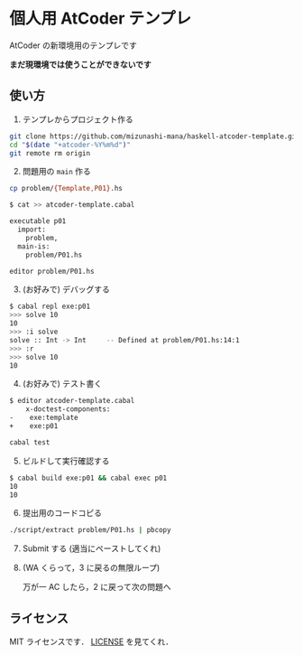 # 個人用 AtCoder テンプレ

AtCoder の新環境用のテンプレです

**まだ現環境では使うことができないです**

## 使い方

1.  テンプレからプロジェクト作る

```bash
git clone https://github.com/mizunashi-mana/haskell-atcoder-template.git "$(date "+atcoder-%Y%m%d")"
cd "$(date "+atcoder-%Y%m%d")"
git remote rm origin
```

2.  問題用の `main` 作る

```bash
cp problem/{Template,P01}.hs
```

```bash
$ cat >> atcoder-template.cabal

executable p01
  import:
    problem,
  main-is:
    problem/P01.hs
```

```bash
editor problem/P01.hs
```

3.  (お好みで) デバッグする

```bash
$ cabal repl exe:p01
>>> solve 10
10
>>> :i solve
solve :: Int -> Int     -- Defined at problem/P01.hs:14:1
>>> :r
>>> solve 10
10
```

4.  (お好みで) テスト書く

```bash
$ editor atcoder-template.cabal
    x-doctest-components:
-    exe:template
+    exe:p01
```

```bash
cabal test
```

5.  ビルドして実行確認する

```bash
$ cabal build exe:p01 && cabal exec p01
10
10
```

6.  提出用のコードコピる

```bash
./script/extract problem/P01.hs | pbcopy
```

7.  Submit する (適当にペーストしてくれ)
8.  (WA くらって，3 に戻るの無限ループ)

    万が一 AC したら，2 に戻って次の問題へ

## ライセンス

MIT ライセンスです． [LICENSE](LICENSE) を見てくれ．
